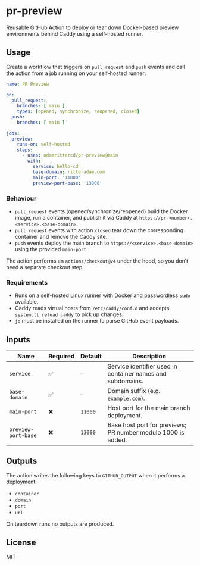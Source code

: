 # pr-preview

Reusable GitHub Action to deploy or tear down Docker-based preview environments behind Caddy using a self-hosted runner.

## Usage

Create a workflow that triggers on `pull_request` and `push` events and call the action from a job running on your self-hosted runner:

```yaml
name: PR Preview

on:
  pull_request:
    branches: [ main ]
    types: [opened, synchronize, reopened, closed]
  push:
    branches: [ main ]

jobs:
  preview:
    runs-on: self-hosted
    steps:
      - uses: adamrittercd/pr-preview@main
        with:
          service: hello-cd
          base-domain: ritteradam.com
          main-port: '11000'
          preview-port-base: '13000'
```

### Behaviour

- `pull_request` events (opened/synchronize/reopened) build the Docker image, run a container, and publish it via Caddy at `https://pr-<number>.<service>.<base-domain>`.
- `pull_request` events with action `closed` tear down the corresponding container and remove the Caddy site.
- `push` events deploy the main branch to `https://<service>.<base-domain>` using the provided `main-port`.

The action performs an `actions/checkout@v4` under the hood, so you don’t need a separate checkout step.

### Requirements

- Runs on a self-hosted Linux runner with Docker and passwordless `sudo` available.
- Caddy reads virtual hosts from `/etc/caddy/conf.d` and accepts `systemctl reload caddy` to pick up changes.
- `jq` must be installed on the runner to parse GitHub event payloads.

## Inputs

| Name | Required | Default | Description |
| --- | --- | --- | --- |
| `service` | ✅ | – | Service identifier used in container names and subdomains. |
| `base-domain` | ✅ | – | Domain suffix (e.g. `example.com`). |
| `main-port` | ❌ | `11000` | Host port for the main branch deployment. |
| `preview-port-base` | ❌ | `13000` | Base host port for previews; PR number modulo 1000 is added. |

## Outputs

The action writes the following keys to `GITHUB_OUTPUT` when it performs a deployment:

- `container`
- `domain`
- `port`
- `url`

On teardown runs no outputs are produced.

## License

MIT

